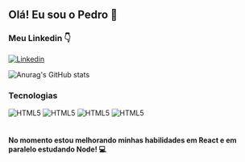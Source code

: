 ## Olá! Eu sou o Pedro 👋

### Meu Linkedin 👇
[![Linkedin](https://img.shields.io/badge/LinkedIn-0077B5?style=for-the-badge&logo=linkedin&logoColor=white)](https://www.linkedin.com/in/pedro-souza-b74236213/)

![Anurag's GitHub stats](https://github-readme-stats.vercel.app/api?username=pedrosouz6&show_icons=true&theme=dracula)

### Tecnologias
<div style="display: inline-block">
    <img src="https://img.shields.io/badge/HTML5-E34F26?style=for-the-badge&logo=html5&logoColor=white" alt="HTML5" style="border-radius: 2px" />
    <img src="https://img.shields.io/badge/CSS3-1572B6?style=for-the-badge&logo=css3&logoColor=white" alt="HTML5" style="border-radius: 2px" />
    <img src="https://img.shields.io/badge/JavaScript-F7DF1E?style=for-the-badge&logo=javascript&logoColor=black" alt="HTML5" style="border-radius: 2px" />
    <img src="https://img.shields.io/badge/React-20232A?style=for-the-badge&logo=react&logoColor=61DAFB" alt="HTML5" style="border-radius: 2px" />
</div>

<br>
<br>

#### No momento estou melhorando minhas habilidades em React e em paralelo estudando Node! 💻 

